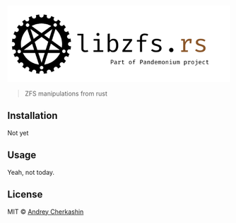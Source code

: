 ![RsFreeBSD](libzfs.png)

> ZFS manipulations from rust

## Installation
Not yet
## Usage
Yeah, not today.

## License

MIT © [Andrey Cherkashin]()

